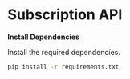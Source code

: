 # Subscription API

**Install Dependencies**

Install the required dependencies.

```bash
pip install -r requirements.txt